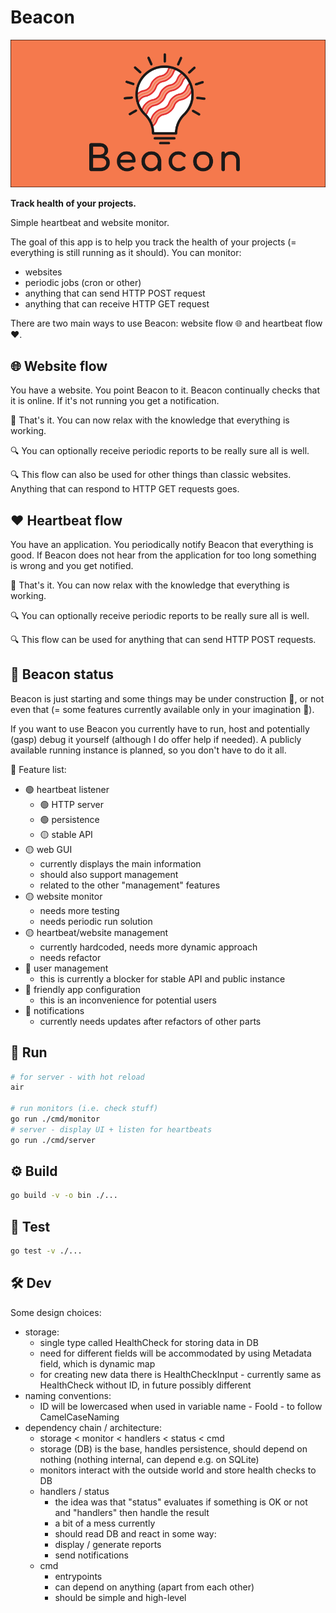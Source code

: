 # Beacon

![Beacon](imgs/Beacon-wide-bg.webp)

**Track health of your projects.**

Simple heartbeat and website monitor.

The goal of this app is to help you track the health of your projects (= everything is still running as it should). You can monitor:
- websites
- periodic jobs (cron or other)
- anything that can send HTTP POST request
- anything that can receive HTTP GET request

There are two main ways to use Beacon: website flow 🌐 and  heartbeat flow ❤️.

## 🌐 Website flow

You have a website. You point Beacon to it. Beacon continually checks that it is online. If it's not running you get a notification. 

🎉 That's it. You can now relax with the knowledge that everything is working.

🔍 You can optionally receive periodic reports to be really sure all is well.

🔍 This flow can also be used for other things than classic websites. Anything that can respond to HTTP GET requests goes.

## ❤️ Heartbeat flow

You have an application. You periodically notify Beacon that everything is good. If Beacon does not hear from the application for too long something is wrong and you get notified. 

🎉 That's it. You can now relax with the knowledge that everything is working.

🔍 You can optionally receive periodic reports to be really sure all is well.

🔍 This flow can be used for anything that can send HTTP POST requests.

## 🌟  Beacon status

Beacon is just starting and some things may be under construction 🚧, or not even that (= some features currently available only in your imagination 💭).

If you want to use Beacon you currently have to run, host and potentially (gasp) debug it yourself (although I do offer help if needed). A publicly available running instance is planned, so you don't have to do it all.

🚧 Feature list:
- 🟢 heartbeat listener
  - 🟢 HTTP server
  - 🟢 persistence
  - 🟡 stable API
- 🟡 web GUI
  - currently displays the main information
  - should also support management
  - related to the other "management" features
- 🟡 website monitor
  - needs more testing
  - needs periodic run solution
- 🟡 heartbeat/website management
  - currently hardcoded, needs more dynamic approach
  - needs refactor
- 🔴 user management
  - this is currently a blocker for stable API and public instance
- 🔴 friendly app configuration
  - this is an inconvenience for potential users
- 🔴 notifications
  - currently needs updates after refactors of other parts




## 🚀 Run

```sh
# for server - with hot reload
air

# run monitors (i.e. check stuff)
go run ./cmd/monitor
# server - display UI + listen for heartbeats
go run ./cmd/server
```

## ⚙️ Build

```sh
go build -v -o bin ./...
```

## 🔬  Test

```sh
go test -v ./...
```

## 🛠️ Dev

Some design choices:
- storage:
    - single type called HealthCheck for storing data in DB
    - need for different fields will be accommodated by using Metadata field, which is dynamic map
    - for creating new data there is HealthCheckInput - currently same as HealthCheck without ID, in future possibly different
- naming conventions:
    - ID will be lowercased when used in variable name - FooId - to follow CamelCaseNaming
- dependency chain / architecture:
    - storage < monitor < handlers < status < cmd
    - storage (DB) is the base, handles persistence, should depend on nothing (nothing internal, can depend e.g. on SQLite)
    - monitors interact with the outside world and store health checks to DB
    - handlers / status
        - the idea was that "status" evaluates if something is OK or not and "handlers" then handle the result
        - a bit of a mess currently
        - should read DB and react in some way:
        - display / generate reports
        - send notifications
    - cmd
        - entrypoints
        - can depend on anything (apart from each other)
        - should be simple and high-level

